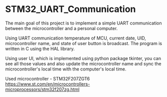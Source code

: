 # STM32_UART_Communication

The main goal of this project is to implement a simple UART communication between the microcontroller and a personal computer. 

Using UART communication temperature of MCU, current date, UID, microcontroller name, and state of user button is broadcast. The program is written in C using the HAL library.  

Using user UI, which is implemented using python package tkinter, you can see all those values and also update the microcontroller name and sync the microcontroller's local time with the computer's local time.

Used microcontroller - STM32F207ZGT6
https://www.st.com/en/microcontrollers-microprocessors/stm32f207zg.html


